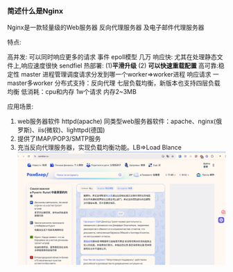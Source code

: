 ### 简述什么是Nginx

Nginx是一款轻量级的Web服务器 反向代理服务器  及电子邮件代理服务器

特点:

高并发:  可以同时响应更多的请求  事件  epoll模型 几万
响应快: 尤其在处理静态文件上,响应速度很快  sendfiel
热部署: (1)**平滑升级**   (2) **可以快速重载配置**
高可靠:稳定性 master 进程管理调度请求分发到哪一个worker=>worker进程  响应请求  一master多worker
分布式支持：反向代理 七层负载均衡，新版本也支持四层负载均衡
低消耗：cpu和内存 1w个请求 内存2~3MB


应用场景:
1) web服务器软件 httpd(apache) 同类型web服务器软件：apache、nginx(俄罗斯)、iis(微软)、lighttpd(德国) 
2) 提供了IMAP/POP3/SMTP服务 
3) 充当反向代理服务器，实现负载均衡功能。LB=>Load Blance
![](https://raw.githubusercontent.com/youtubhexo/obsition-images-zhangwangyan/main/20250713082626.png)




